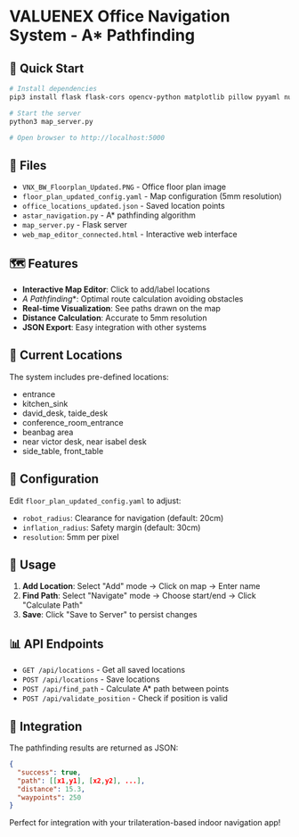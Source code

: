 # VALUENEX Office Navigation System - A* Pathfinding

## 🚀 Quick Start

```bash
# Install dependencies
pip3 install flask flask-cors opencv-python matplotlib pillow pyyaml numpy

# Start the server
python3 map_server.py

# Open browser to http://localhost:5000
```

## 📁 Files

- `VNX_BW_Floorplan_Updated.PNG` - Office floor plan image
- `floor_plan_updated_config.yaml` - Map configuration (5mm resolution)
- `office_locations_updated.json` - Saved location points
- `astar_navigation.py` - A* pathfinding algorithm
- `map_server.py` - Flask server
- `web_map_editor_connected.html` - Interactive web interface

## 🗺️ Features

- **Interactive Map Editor**: Click to add/label locations
- **A* Pathfinding**: Optimal route calculation avoiding obstacles
- **Real-time Visualization**: See paths drawn on the map
- **Distance Calculation**: Accurate to 5mm resolution
- **JSON Export**: Easy integration with other systems

## 📍 Current Locations

The system includes pre-defined locations:
- entrance
- kitchen_sink
- david_desk, taide_desk
- conference_room_entrance
- beanbag area
- near victor desk, near isabel desk
- side_table, front_table

## 🔧 Configuration

Edit `floor_plan_updated_config.yaml` to adjust:
- `robot_radius`: Clearance for navigation (default: 20cm)
- `inflation_radius`: Safety margin (default: 30cm)
- `resolution`: 5mm per pixel

## 🎯 Usage

1. **Add Location**: Select "Add" mode → Click on map → Enter name
2. **Find Path**: Select "Navigate" mode → Choose start/end → Click "Calculate Path"
3. **Save**: Click "Save to Server" to persist changes

## 📊 API Endpoints

- `GET /api/locations` - Get all saved locations
- `POST /api/locations` - Save locations
- `POST /api/find_path` - Calculate A* path between points
- `POST /api/validate_position` - Check if position is valid

## 🔌 Integration

The pathfinding results are returned as JSON:
```json
{
  "success": true,
  "path": [[x1,y1], [x2,y2], ...],
  "distance": 15.3,
  "waypoints": 250
}
```

Perfect for integration with your trilateration-based indoor navigation app!